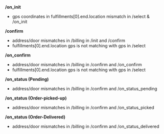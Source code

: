 **/on_init**
- gps coordinates in fulfillments[0].end.location mismatch in /select & /on_init

**/confirm**
- address/door mismatches in /billing in /init and /confirm
- fulfillments[0].end.location gps is not matching with gps in /select

**/on_confirm**
- address/door mismatches in /billing in /confirm and /on_confirm
- fulfillments[0].end.location gps is not matching with gps in /select

**/on_status (Pending)**
- address/door mismatches in /billing in /confirm and /on_status_pending

**/on_status (Order-picked-up)**
- address/door mismatches in /billing in /confirm and /on_status_picked

**/on_status (Order-Delivered)**
- address/door mismatches in /billing in /confirm and /on_status_delivered

